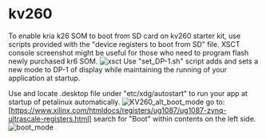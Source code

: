 # kv260
To enable kria k26 SOM to boot from SD card on kv260 starter kit, use scripts provided with the "device registers to boot from SD" file. XSCT console screenshot might be useful for those who need to program flash newly purchased kr6 SOM.
![xsct](https://user-images.githubusercontent.com/15190686/230725678-cf99243d-0216-47f7-857d-c0a4ca06442f.png)
Use "set_DP-1.sh" script adds and sets a new mode to DP-1 of display while maintaining the running of your application at startup.

Use and locate .desktop file under "etc/xdg/autostart" to run your app at startup of petalinux automatically.
![KV260_alt_boot_mode](https://user-images.githubusercontent.com/15190686/230727844-7349e99e-3c67-4e16-a36c-9c97e23d3541.png)
go to:[https://www.xilinx.com/htmldocs/registers/ug1087/ug1087-zynq-ultrascale-registers.html]
search for "Boot" within contents on the left side.
![boot_mode](https://user-images.githubusercontent.com/15190686/230728024-0e86f8a1-4e69-4a73-b99b-8c593c6ad039.png)

